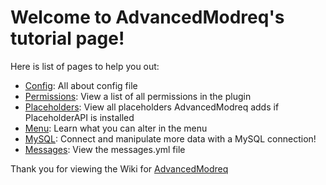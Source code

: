 # Welcome to AdvancedModreq's tutorial page! #
Here is list of pages to help you out:  
  - [Config](config.md): All about config file
  - [Permissions](permissions.yml): View a list of all permissions in the plugin
  - [Placeholders](placeholders.md): View all placeholders AdvancedModreq adds if PlaceholderAPI is installed
  - [Menu](menu.md): Learn what you can alter in the menu
  - [MySQL](mysql.md): Connect and manipulate more data with a MySQL connection!
  - [Messages](files/messages.yml): View the messages.yml file

Thank you for viewing the Wiki for [AdvancedModreq](https://www.spigotmc.org/resources/40528/)
